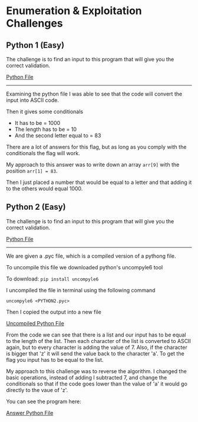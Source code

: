 # Enumeration & Exploitation Challenges

## Python 1 (Easy)

The challenge is to find an input to this program that will give you the correct validation.

[Python File](python1.py)

---

Examining the python file I was able to see that the code will convert the input into ASCII code.

Then it gives some conditionals

- It has to be = 1000
- The length has to be = 10
- And the second letter equal to = 83

There are a lot of answers for this flag, but as long as you comply with the conditionals the flag
will work.

My approach to this answer was to write down an array `arr[9]` with the position `arr[1] = 83`.

Then I just placed a number that would be equal to a letter and that adding it to the others would
equal 1000.

## Python 2 (Easy)

The challenge is to find an input to this program that will give you the correct validation.

[Python File](PYTHON2.pyc)

---

We are given a .pyc file, which is a compiled version of a pythong file.

To uncompile this file we downloaded python's uncompyle6 tool

To download:
`pip install uncompyle6`

I uncompiled the file in terminal using the following command

`uncompyle6 <PYTHON2.pyc>`

Then I copied the output into a new file

[Uncompiled Python File](decpython2.py)

From the code we can see that there is a list and our input has to be equal to the length of the list.
Then each character of the list is converted to ASCII again, but to every character is adding the value
of 7. Also, if the character is bigger that 'z' it will send the value back to the character 'a'.
To get the flag you input has to be equal to the list.

My approach to this challenge was to reverse the algorithm. I changed the basic operations, instead of adding
I subtracted 7, and change the conditionals so that if the code goes lower than the value of 'a' it would go
directly to the vaue of 'z'.

You can see the program here:

[Answer Python File](py2answer.py)
